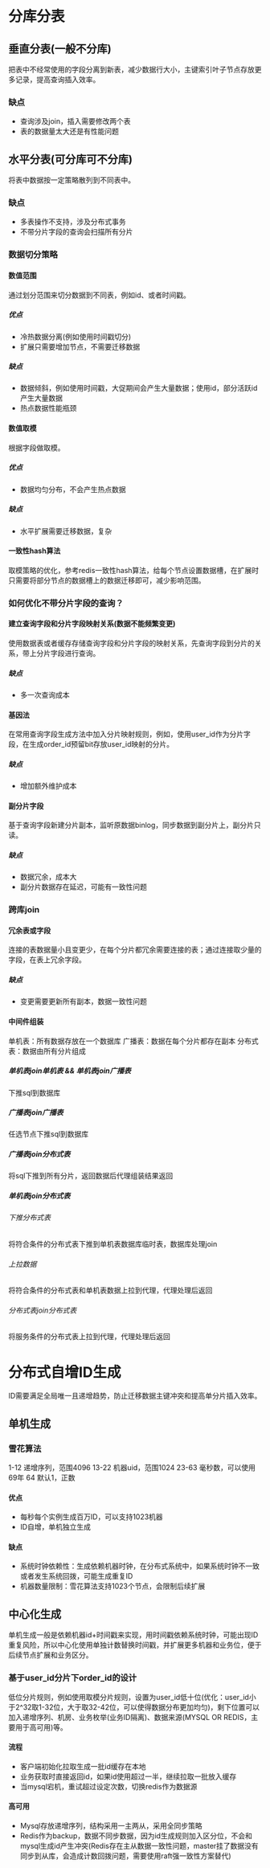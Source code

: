 # 分库分表

## 垂直分表(一般不分库)

把表中不经常使用的字段分离到新表，减少数据行大小，主键索引叶子节点存放更多记录，提高查询插入效率。

### 缺点

* 查询涉及join，插入需要修改两个表
* 表的数据量太大还是有性能问题

## 水平分表(可分库可不分库)

将表中数据按一定策略散列到不同表中。

### 缺点

* 多表操作不支持，涉及分布式事务
* 不带分片字段的查询会扫描所有分片

### 数据切分策略

#### 数值范围

通过划分范围来切分数据到不同表，例如id、或者时间戳。

##### 优点

* 冷热数据分离(例如使用时间戳切分)
* 扩展只需要增加节点，不需要迁移数据

##### 缺点

* 数据倾斜，例如使用时间戳，大促期间会产生大量数据；使用id，部分活跃id产生大量数据
* 热点数据性能瓶颈

#### 数值取模

根据字段做取模。

##### 优点

* 数据均匀分布，不会产生热点数据

##### 缺点

* 水平扩展需要迁移数据，复杂

#### 一致性hash算法

取模策略的优化，参考redis一致性hash算法，给每个节点设置数据槽，在扩展时只需要将部分节点的数据槽上的数据迁移即可，减少影响范围。

### 如何优化不带分片字段的查询？

#### 建立查询字段和分片字段映射关系(数据不能频繁变更)

使用数据表或者缓存存储查询字段和分片字段的映射关系，先查询字段到分片的关系，带上分片字段进行查询。

##### 缺点

* 多一次查询成本

#### 基因法

在常用查询字段生成方法中加入分片映射规则，例如，使用user_id作为分片字段，在生成order_id预留bit存放user_id映射的分片。

##### 缺点

* 增加额外维护成本

#### 副分片字段

基于查询字段新建分片副本，监听原数据binlog，同步数据到副分片上，副分片只读。

##### 缺点

* 数据冗余，成本大
* 副分片数据存在延迟，可能有一致性问题

### 跨库join

#### 冗余表或字段

连接的表数据量小且变更少，在每个分片都冗余需要连接的表；通过连接取少量的字段，在表上冗余字段。

##### 缺点

* 变更需要更新所有副本，数据一致性问题

#### 中间件组装

单机表：所有数据存放在一个数据库
广播表：数据在每个分片都存在副本
分布式表：数据由所有分片组成

##### 单机表join单机表 && 单机表join广播表

下推sql到数据库

##### 广播表join广播表

任选节点下推sql到数据库

##### 广播表join分布式表

将sql下推到所有分片，返回数据后代理组装结果返回

##### 单机表join分布式表

###### 下推分布式表

将符合条件的分布式表下推到单机表数据库临时表，数据库处理join

###### 上拉数据

将符合条件的分布式表和单机表数据上拉到代理，代理处理后返回

###### 分布式表join分布式表

将服务条件的分布式表上拉到代理，代理处理后返回

# 分布式自增ID生成

ID需要满足全局唯一且递增趋势，防止迁移数据主键冲突和提高单分片插入效率。

## 单机生成

### 雪花算法

1-12 递增序列，范围4096
13-22 机器uid，范围1024
23-63 毫秒数，可以使用69年
64 默认1，正数

#### 优点

* 每秒每个实例生成百万ID，可以支持1023机器
* ID自增，单机独立生成

#### 缺点

* 系统时钟依赖性：生成依赖机器时钟，在分布式系统中，如果系统时钟不一致或者发生系统回拨，可能生成重复ID
* 机器数量限制：雪花算法支持1023个节点，会限制后续扩展

## 中心化生成

单机生成一般是依赖机器id+时间戳来实现，用时间戳依赖系统时钟，可能出现ID重复风险，所以中心化使用单独计数替换时间戳，并扩展更多机器和业务位，便于后续节点扩展和业务区分。

### 基于user_id分片下order_id的设计

低位分片规则，例如使用取模分片规则，设置为user_id低十位(优化：user_id小于2^32取1-32位，大于取32-42位，可以使得数据分布更加均匀)，剩下位置可以加入递增序列、机房、业务枚举(业务ID隔离)、数据来源(MYSQL OR REDIS，主要用于高可用)等。

#### 流程

* 客户端初始化拉取生成一批id缓存在本地
* 业务获取时直接返回id，如果id使用超过一半，继续拉取一批放入缓存
* 当mysql宕机，重试超过设定次数，切换redis作为数据源

#### 高可用

* Mysql存放递增序列，结构采用一主两从，采用全同步策略
* Redis作为backup，数据不同步数据，因为id生成规则加入区分位，不会和mysql生成id产生冲突(Redis存在主从数据一致性问题，master挂了数据没有同步到从库，会造成计数回拨问题，需要使用raft强一致性方案替代)
